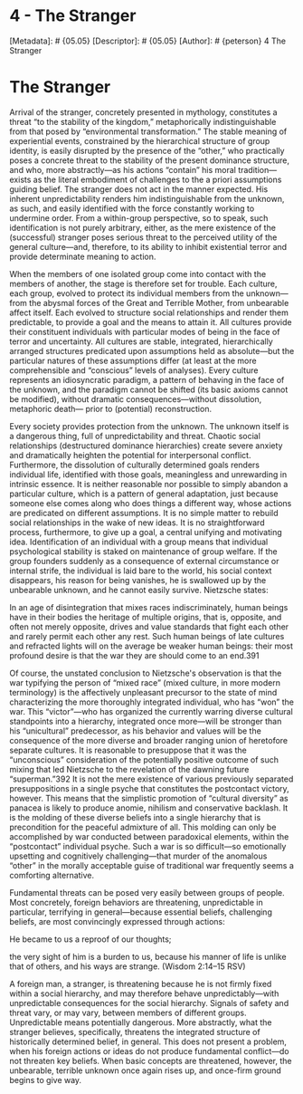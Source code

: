# 4 - The Stranger
[Metadata]: # {05.05}
[Descriptor]: # {05.05}
[Author]: # {peterson}
4
The Stranger
# The Stranger
Arrival of the stranger, concretely presented in mythology, constitutes a
threat “to the stability of the kingdom,” metaphorically indistinguishable from
that posed by “environmental transformation.” The stable meaning of
experiential events, constrained by the hierarchical structure of group
identity, is easily disrupted by the presence of the “other,” who practically
poses a concrete threat to the stability of the present dominance structure,
and who, more abstractly—as his actions “contain” his moral tradition—exists as
the literal embodiment of challenges to the a priori assumptions guiding
belief. The stranger does not act in the manner expected. His inherent
unpredictability renders him indistinguishable from the unknown, as such, and
easily identified with the force constantly working to undermine order. From a
within-group perspective, so to speak, such identification is not purely
arbitrary, either, as the mere existence of the (successful) stranger poses
serious threat to the perceived utility of the general culture—and, therefore,
to its ability to inhibit existential terror and provide determinate meaning to
action.

When the members of one isolated group come into contact with the members of
another, the stage is therefore set for trouble. Each culture, each group,
evolved to protect its individual members from the unknown—from the abysmal
forces of the Great and Terrible Mother, from unbearable affect itself. Each
evolved to structure social relationships and render them predictable, to
provide a goal and the means to attain it. All cultures provide their
constituent individuals with particular modes of being in the face of terror
and uncertainty. All cultures are stable, integrated, hierarchically arranged
structures predicated upon assumptions held as absolute—but the particular
natures of these assumptions differ (at least at the more comprehensible and
“conscious” levels of analyses). Every culture represents an idiosyncratic
paradigm, a pattern of behaving in the face of the unknown, and the paradigm
cannot be shifted (its basic axioms cannot be modified), without dramatic
consequences—without dissolution, metaphoric death— prior to (potential)
reconstruction.

Every society provides protection from the unknown. The unknown itself is a
dangerous thing, full of unpredictability and threat. Chaotic social
relationships (destructured dominance hierarchies) create severe anxiety and
dramatically heighten the potential for interpersonal conflict. Furthermore,
the dissolution of culturally determined goals renders individual life,
identified with those goals, meaningless and unrewarding in intrinsic essence.
It is neither reasonable nor possible to simply abandon a particular culture,
which is a pattern of general adaptation, just because someone else comes along
who does things a different way, whose actions are predicated on different
assumptions. It is no simple matter to rebuild social relationships in the wake
of new ideas. It is no straightforward process, furthermore, to give up a goal,
a central unifying and motivating idea. Identification of an individual with a
group means that individual psychological stability is staked on maintenance of
group welfare. If the group founders suddenly as a consequence of external
circumstance or internal strife, the individual is laid bare to the world, his
social context disappears, his reason for being vanishes, he is swallowed up by
the unbearable unknown, and he cannot easily survive. Nietzsche states:

In an age of disintegration that mixes races indiscriminately, human beings
have in their bodies the heritage of multiple origins, that is, opposite, and
often not merely opposite, drives and value standards that fight each other and
rarely permit each other any rest. Such human beings of late cultures and
refracted lights will on the average be weaker human beings: their most
profound desire is that the war they are should come to an end.391



Of course, the unstated conclusion to Nietzsche's observation is that the war
typifying the person of “mixed race” (mixed culture, in more modern
terminology) is the affectively unpleasant precursor to the state of mind
characterizing the more thoroughly integrated individual, who has “won” the
war. This “victor”—who has organized the currently warring diverse cultural
standpoints into a hierarchy, integrated once more—will be stronger than his
“unicultural” predecessor, as his behavior and values will be the consequence
of the more diverse and broader ranging union of heretofore separate cultures.
It is reasonable to presuppose that it was the “unconscious” consideration of
the potentially positive outcome of such mixing that led Nietzsche to the
revelation of the dawning future “superman.”392 It is not the mere existence of
various previously separated presuppositions in a single psyche that
constitutes the postcontact victory, however. This means that the simplistic
promotion of “cultural diversity” as panacea is likely to produce anomie,
nihilism and conservative backlash. It is the molding of these diverse beliefs
into a single hierarchy that is precondition for the peaceful admixture of all.
This molding can only be accomplished by war conducted between paradoxical
elements, within the “postcontact” individual psyche. Such a war is so
difficult—so emotionally upsetting and cognitively challenging—that murder of
the anomalous “other” in the morally acceptable guise of traditional war
frequently seems a comforting alternative.

Fundamental threats can be posed very easily between groups of people. Most
concretely, foreign behaviors are threatening, unpredictable in particular,
terrifying in general—because essential beliefs, challenging beliefs, are most
convincingly expressed through actions:

He became to us a reproof of our thoughts;

the very sight of him is a burden to us, because his manner of life is unlike
that of others, and his ways are strange. (Wisdom 2:14–15 RSV)



A foreign man, a stranger, is threatening because he is not firmly fixed within
a social hierarchy, and may therefore behave unpredictably—with unpredictable
consequences for the social hierarchy. Signals of safety and threat vary, or
may vary, between members of different groups. Unpredictable means potentially
dangerous. More abstractly, what the stranger believes, specifically, threatens
the integrated structure of historically determined belief, in general. This
does not present a problem, when his foreign actions or ideas do not produce
fundamental conflict—do not threaten key beliefs. When basic concepts are
threatened, however, the unbearable, terrible unknown once again rises up, and
once-firm ground begins to give way.

